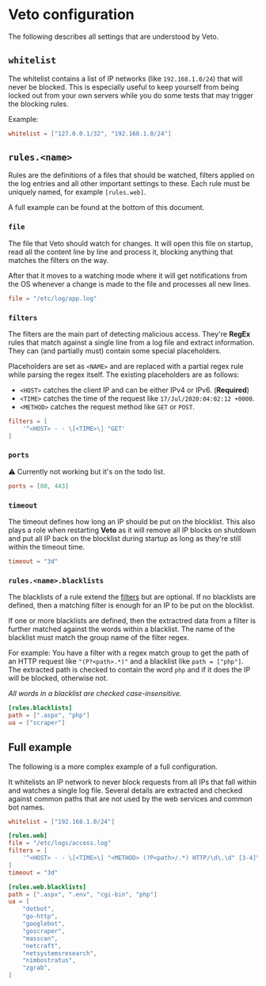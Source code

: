 # Veto configuration

The following describes all settings that are understood by Veto.

## `whitelist`

The whitelist contains a list of IP networks (like `192.168.1.0/24`) that will never be blocked.
This is especially useful to keep yourself from being locked out from your own servers while you do
some tests that may trigger the blocking rules.

Example:

```toml
whitelist = ["127.0.0.1/32", "192.168.1.0/24"]
```

## `rules.<name>`

Rules are the definitions of a files that should be watched, filters applied on the log entries and
all other important settings to these. Each rule must be uniquely named, for example `[rules.web]`.

A full example can be found at the bottom of this document.

### `file`

The file that Veto should watch for changes. It will open this file on startup, read all the
content line by line and process it, blocking anything that matches the filters on the way.

After that it moves to a watching mode where it will get notifications from the OS whenever a change
is made to the file and processes all new lines.

```toml
file = "/etc/log/app.log"
```

### `filters`

The filters are the main part of detecting malicious access. They're **RegEx** rules that match
against a single line from a log file and extract information. They can (and partially must) contain
some special placeholders.

Placeholders are set as `<NAME>` and are replaced with a partial regex rule while parsing the regex
itself. The existing placeholders are as follows:

- `<HOST>` catches the client IP and can be either IPv4 or IPv6. (**Required**)
- `<TIME>` catches the time of the request like `17/Jul/2020:04:02:12 +0000`.
- `<METHOD>` catches the request method like `GET` or `POST`.

```toml
filters = [
    '^<HOST> - - \[<TIME>\] "GET'
]
```

### `ports`

⚠️ Currently not working but it's on the todo list.

```toml
ports = [80, 443]
```

### `timeout`

The timeout defines how long an IP should be put on the blocklist. This also plays a role when
restarting **Veto** as it will remove all IP blocks on shutdown and put all IP back on the blocklist
during startup as long as they're still within the timeout time.

```toml
timeout = "3d"
```

### `rules.<name>.blacklists`

The blacklists of a rule extend the [filters](#filters) but are optional. If no blacklists are
defined, then a matching filter is enough for an IP to be put on the blocklist.

If one or more blacklists are defined, then the extractred data from a filter is further matched
against the words within a blacklist. The name of the blacklist must match the group name of the
filter regex.

For example: You have a filter with a regex match group to get the path of an HTTP request like
`"(P?<path>.*)"` and a blacklist like `path = ["php"]`. The extracted path is checked to contain
the word `php` and if it does the IP will be blocked, otherwise not.

_All words in a blacklist are checked case-insensitive._

```toml
[rules.blacklists]
path = [".aspx", "php"]
ua = ["scraper"]
```

## Full example

The following is a more complex example of a full configuration.

It whitelists an IP network to never block requests from all IPs that fall within and watches a
single log file. Several details are extracted and checked against common paths that are not used
by the web services and common bot names.

```toml
whitelist = ["192.168.1.0/24"]

[rules.web]
file = "/etc/logs/access.log"
filters = [
    '^<HOST> - - \[<TIME>\] "<METHOD> (?P<path>/.*) HTTP/\d\.\d" [3-4]\d{2} \d+ "(?P<ref>[^"]+)" "(?P<ua>[^"]+)"',
]
timeout = "3d"

[rules.web.blacklists]
path = [".aspx", ".env", "cgi-bin", "php"]
ua = [
    "dotbot",
    "go-http",
    "googlebot",
    "goscraper",
    "masscan",
    "netcraft",
    "netsystemsresearch",
    "nimbostratus",
    "zgrab",
]
```
